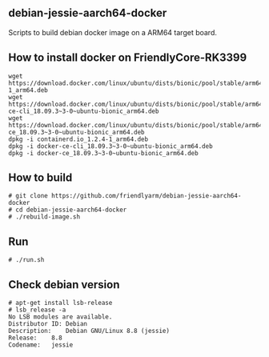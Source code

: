## **debian-jessie-aarch64-docker**
Scripts to build debian docker image on a ARM64 target board.

How to install docker on FriendlyCore-RK3399
------------
```
wget https://download.docker.com/linux/ubuntu/dists/bionic/pool/stable/arm64/containerd.io_1.2.4-1_arm64.deb
wget https://download.docker.com/linux/ubuntu/dists/bionic/pool/stable/arm64/docker-ce-cli_18.09.3~3-0~ubuntu-bionic_arm64.deb
wget https://download.docker.com/linux/ubuntu/dists/bionic/pool/stable/arm64/docker-ce_18.09.3~3-0~ubuntu-bionic_arm64.deb
dpkg -i containerd.io_1.2.4-1_arm64.deb
dpkg -i docker-ce-cli_18.09.3~3-0~ubuntu-bionic_arm64.deb
dpkg -i docker-ce_18.09.3~3-0~ubuntu-bionic_arm64.deb
```

How to build
------------
```
# git clone https://github.com/friendlyarm/debian-jessie-aarch64-docker
# cd debian-jessie-aarch64-docker
# ./rebuild-image.sh
```

Run
------------
```
# ./run.sh
```

Check debian version
------------
```
# apt-get install lsb-release
# lsb_release -a
No LSB modules are available.
Distributor ID:	Debian
Description:	Debian GNU/Linux 8.8 (jessie)
Release:	8.8
Codename:	jessie
```


